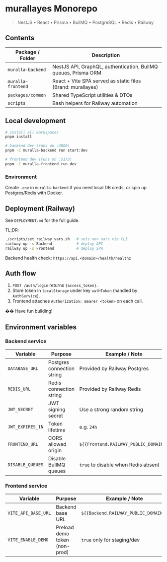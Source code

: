 # murallayes Monorepo

> NestJS • React • Prisma • BullMQ • PostgreSQL • Redis • Railway

## Contents

| Package / Folder | Description |
|------------------|-------------|
| `muralla-backend` | NestJS API, GraphQL, authentication, BullMQ queues, Prisma ORM |
| `muralla-frontend` | React + Vite SPA served as static files (Brand: murallayes) |
| `packages/common` | Shared TypeScript utilities & DTOs |
| `scripts` | Bash helpers for Railway automation |

## Local development

```bash
# install all workspaces
pnpm install

# backend dev (runs on :3000)
pnpm -C muralla-backend run start:dev

# frontend dev (runs on :5173)
pnpm -C muralla-frontend run dev
```

### Environment
Create `.env` in `muralla-backend` if you need local DB creds, or spin up Postgres/Redis with Docker.

## Deployment (Railway)
See `DEPLOYMENT.md` for the full guide.

TL;DR:
```bash
./scripts/set_railway_vars.sh   # sets env vars via CLI
railway up -s Backend           # deploy API
railway up -s Frontend          # deploy SPA
```

Backend health check: `https://api.<domain>/health/healthz`

## Auth flow
1. `POST /auth/login` returns `{access_token}`.  
2. Store token in `localStorage` under key `authToken` (handled by `AuthService`).  
3. Frontend attaches `Authorization: Bearer <token>` on each call.

�� Have fun building! 

## Environment variables

### Backend service
| Variable | Purpose | Example / Note |
|----------|---------|-----------------|
| `DATABASE_URL` | Postgres connection string | Provided by Railway Postgres |
| `REDIS_URL` | Redis connection string | Provided by Railway Redis |
| `JWT_SECRET` | JWT signing secret | Use a strong random string |
| `JWT_EXPIRES_IN` | Token lifetime | e.g. `24h` |
| `FRONTEND_URL` | CORS allowed origin | `${{Frontend.RAILWAY_PUBLIC_DOMAIN}}` |
| `DISABLE_QUEUES` | Disable BullMQ queues | `true` to disable when Redis absent |

### Frontend service
| Variable | Purpose | Example / Note |
|----------|---------|-----------------|
| `VITE_API_BASE_URL` | Backend base URL | `${{Backend.RAILWAY_PUBLIC_DOMAIN}}` |
| `VITE_ENABLE_DEMO` | Preload demo token (non-prod) | `true` only for staging/dev | 